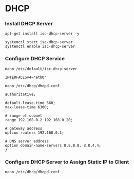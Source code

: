 # DHCP

### Install DHCP Server

```
apt-get install isc-dhcp-server -y
```

```
systemctl start isc-dhcp-server
systemctl enable isc-dhcp-server
```

### Configure DHCP Service

```
nano /etc/default/isc-dhcp-server
```

```
INTERFACESv4="eth0"
```

```
nano /etc/dhcp/dhcpd.conf
```

```
authoritative;

default-lease-time 660;
max-lease-time 6300;

# range of subnet
range 192.168.0.2 192.168.0.20;

# gateway address
option routers 192.168.0.1;

# DNS server address
option domain-name-servers 8.8.8.8, 8.8.4.4;
}
```

### Configure DHCP Server to Assign Static IP to Client

```
nano /etc/dhcp/dhcpd.conf
```